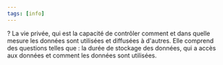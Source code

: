 ```yaml
---
tags: [info]
---
```


?
La vie privée, qui est la capacité de contrôler comment et dans quelle mesure les données sont utilisées et diffusées à d'autres. Elle comprend des questions telles que : la durée de stockage des données, qui a accès aux données et comment les données sont utilisées.
